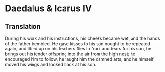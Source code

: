 # Daedalus & Icarus IV

## Translation

During his work and his instructions, his cheeks became wet, and the hands of the father trembled. He gave kisses to his son nought to be repeated again, and lifted up on his feathers flies in front and fears for his son, he brings out his tender offspring into the air from the high nest; he encouraged him to follow, he taught him the damned arts, and he himself moved his wings and looked back at his son.

